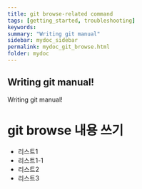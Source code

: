 ```yaml
---
title: git browse-related command
tags: [getting_started, troubleshooting]
keywords:
summary: "Writing git manual"
sidebar: mydoc_sidebar
permalink: mydoc_git_browse.html
folder: mydoc
---
```


## Writing git manual! 
Writing git manual! 


 # git browse 내용 쓰기
* 리스트1
 * 리스트1-1
* 리스트2
* 리스트3